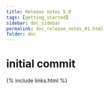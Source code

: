 ```yaml
---
title: Release notes 5.0
tags: [getting_started]
sidebar: doc_sidebar
permalink: doc_release_notes_01.html
folder: doc
---
```


# initial commit



{% include links.html %}
